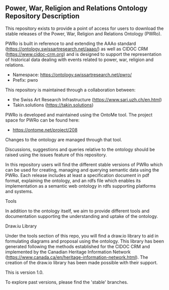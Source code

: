 ## Power, War, Religion and Relations Ontology Repository Description ##

This repository exists to provide a point of access for users to download the stable releases of the Power, War, Religion and Relations Ontology (PWRo). 

PWRo is built in reference to and extending the AAAo standard (https://ontology.swissartresearch.net/aaao/) as well as CIDOC CRM (https://www.cidoc-crm.org) and is designed to support the representation of historical data dealing with events related to power, war, religion and relations.

* Namespace: https://ontology.swissartresearch.net/pwro/
* Prefix: pwro

This repository is maintained through a collaboration between:

* the Swiss Art Research Infrastructure (https://www.sari.uzh.ch/en.html)
* Takin.solutions (https://takin.solutions)

PWRo is developed and maintained using the OntoMe tool. The project space for PWRo can be found here:

* https://ontome.net/project/208

Changes to the ontology are managed through that tool.

Discussions, suggestions and queries relative to the ontology should be raised using the issues feature of this repository.

In this repository users will find the different stable versions of PWRo which can be used for creating, managing and querying semantic data using the PWRo. Each release includes at least a specification document in pdf format, explaining the ontology, and an rdfs file which enables its implementation as a semantic web ontology in rdfs supporting platforms and systems.

Tools

In addition to the ontology itself, we aim to provide different tools and documentation supporting the understanding and uptake of the ontology. 

Draw.iu Library

Under the tools section of this repo, you will find a draw.io library to aid in formulating diagrams and proposal using the ontology. This library has been generated following the methods established for the CIDOC CRM and implemented by the Canadian Heritage Information Network (https://www.canada.ca/en/heritage-information-network.html). The creation of the draw.io library has been made possible with their support.


This is version 1.0.

To explore past versions, please find the 'stable' branches.
